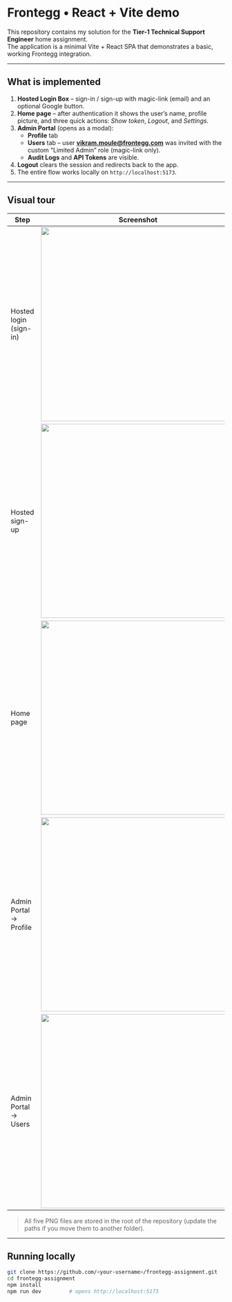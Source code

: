 # Frontegg • React + Vite demo

This repository contains my solution for the **Tier-1 Technical Support Engineer** home assignment.  
The application is a minimal Vite + React SPA that demonstrates a basic, working Frontegg integration.

---

## What is implemented

1. **Hosted Login Box** – sign-in / sign-up with magic-link (email) and an optional Google button.  
2. **Home page** – after authentication it shows the user’s name, profile picture, and three quick actions:
   *Show token*, *Logout*, and *Settings*.  
3. **Admin Portal** (opens as a modal):
   - **Profile** tab  
   - **Users** tab – user **vikram.moule@frontegg.com** was invited with the custom “Limited Admin” role (magic-link only).  
   - **Audit Logs** and **API Tokens** are visible.  
4. **Logout** clears the session and redirects back to the app.  
5. The entire flow works locally on `http://localhost:5173`.

---

## Visual tour

| Step | Screenshot |
|------|------------|
| Hosted login (sign-in) | <img src="https://github.com/user-attachments/…/signin.png" width="450"/> |
| Hosted sign-up | <img src="https://github.com/user-attachments/…/signup.png" width="450"/> |
| Home page | <img src="https://github.com/user-attachments/…/login.png" width="450"/> |
| Admin Portal → Profile | <img src="https://github.com/user-attachments/…/settings.png" width="450"/> |
| Admin Portal → Users | <img src="https://github.com/user-attachments/…/users.png" width="450"/> |

> All five PNG files are stored in the root of the repository (update the paths if you move them to another folder).

---

## Running locally

```bash
git clone https://github.com/<your-username>/frontegg-assignment.git
cd frontegg-assignment
npm install
npm run dev         # opens http://localhost:5173
